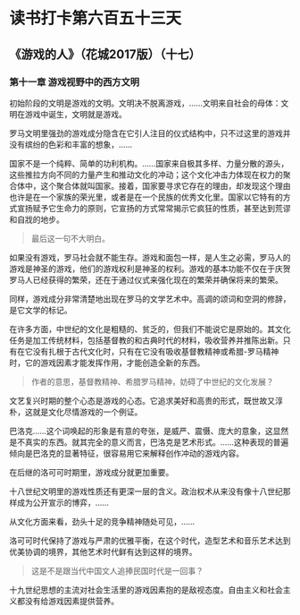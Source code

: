 # 读书打卡第六百五十三天
## 《游戏的人》（花城2017版）（十七）
### 第十一章 游戏视野中的西方文明

初始阶段的文明是游戏的文明。文明决不脱离游戏，……文明来自社会的母体：文明在游戏中诞生，文明就是游戏。

罗马文明里强劲的游戏成分隐含在它引人注目的仪式结构中，只不过这里的游戏并没有缤纷的色彩和丰富的想象，……

国家不是一个纯粹、简单的功利机构。……国家来自极其多样、力量分散的源头，这些推拉方向不同的力量产生和推动文化的冲动；这个文化冲击力体现在权力的聚合体中，这个聚合体就叫国家。接着，国家要寻求它存在的理由，却发现这个理由也许是在一个家族的荣光里，或者是在一个民族的优秀文化里。国家以它特有的方式宣扬赋予它生命力的原则，它宣扬的方式常常揭示它疯狂的性质，甚至达到荒谬和自戕的地步。
> 最后这一句不大明白。

如果没有游戏，罗马社会就不能生存。游戏和面包一样，是人生之必需，罗马人的游戏是神圣的游戏，他们的游戏权利是神圣的权利。游戏的基本功能不仅在于庆贺罗马人已经获得的繁荣，还在于通过仪式来强化现在的繁荣并确保将来的繁荣。

同样，游戏成分非常清楚地出现在罗马的文学艺术中。高调的颂词和空洞的修辞，是它文学的标记。

在许多方面，中世纪的文化是粗糙的、贫乏的，但我们不能说它是原始的。其文化任务是加工传统材料，包括基督教的和古典时代的材料，吸收营养并推陈出新。只有在它没有扎根于古代文化时，只有在它没有吸收基督教精神或希腊-罗马精神时，它的游戏因素才能发挥作用，才能创造全新的东西。
> 作者的意思，基督教精神、希腊罗马精神，妨碍了中世纪的文化发展？

文艺复兴时期的整个心态是游戏的心态。它追求美好和高贵的形式，既世故又淳朴，这就是文化尽情游戏的一个例证。

巴洛克……这个词唤起的形象是有意的夸张，是威严、震慑、庞大的意象，这显然是不真实的东西。就其完全的意义而言，巴洛克是艺术形式。……这种表现的普遍倾向是巴洛克的显著特征，很容易用它来解释创作冲动的游戏内容。

在后继的洛可可时期里，游戏成分就更加重要。

十八世纪文明里的游戏性质还有更深一层的含义。政治权术从来没有像十八世纪那样成为公开宣示的博弈，……

从文化方面来看，劲头十足的竞争精神随处可见，……

洛可可时代保持了游戏与严肃的优雅平衡，在这个时代，造型艺术和音乐艺术达到优美协调的境界，其他艺术时代鲜有达到这样的境界。
> 这是不是跟当代中国文人追捧民国时代是一回事？

十九世纪思想的主流对社会生活里的游戏因素抱的是敌视态度。自由主义和社会主义都没有给游戏因素提供营养。